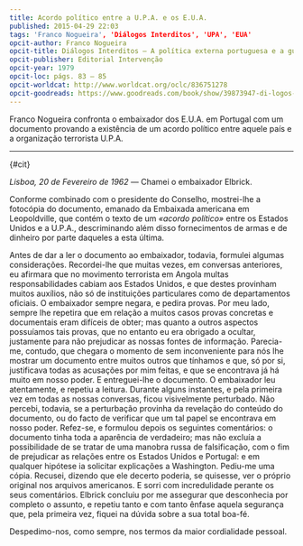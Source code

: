 ```yaml
---
title: Acordo político entre a U.P.A. e os E.U.A.
published: 2015-04-29 22:03
tags: 'Franco Nogueira', 'Diálogos Interditos', 'UPA', 'EUA'
opcit-author: Franco Nogueira
opcit-title: Diálogos Interditos — A política externa portuguesa e a guerra de África, I Volume
opcit-publisher: Editorial Intervenção
opcit-year: 1979
opcit-loc: págs. 83 — 85
opcit-worldcat: http://www.worldcat.org/oclc/836751278
opcit-goodreads: https://www.goodreads.com/book/show/39873947-di-logos-interditos---volume-i
---
```


Franco Nogueira confronta o embaixador dos E.U.A. em Portugal com um documento provando a existência de um acordo
político entre aquele país e a organização terrorista U.P.A.

---
{#cit}

*Lisboa, 20 de Fevereiro de 1962* — Chamei o embaixador Elbrick.

Conforme combinado com o presidente do Conselho, mostrei-lhe a fotocópia do documento, emanado da Embaixada americana
em Leopoldville, que contém o texto de um *«acordo político»* entre os Estados Unidos e a U.P.A., descriminando além
disso fornecimentos de armas e de dinheiro por parte daqueles a esta última.

Antes de dar a ler o documento ao embaixador, todavia, formulei algumas considerações. Recordei-lhe que muitas vezes,
em conversas anteriores, eu afirmara que no movimento terrorista em Angola multas responsabilidades cabiam aos Estados
Unidos, e que destes provinham muitos auxílios, não só de instituições particulares como de departamentos oficiais. O
embaixador sempre negara, e pedira provas. Por meu lado, sempre lhe repetira que em relação a muitos casos provas
concretas e documentais eram difíceis de obter; mas quanto a outros aspectos possuíamos tais provas, que no entanto eu
era obrigado a ocultar, justamente para não prejudicar as nossas fontes de informação. Parecia-me, contudo, que chegara
o momento de sem inconveniente para nós lhe mostrar um documento entre muitos outros que tínhamos e que, só por si,
justificava todas as acusações por mim feitas, e que se encontrava já há muito em nosso poder. E entreguei-lhe o
documento. O embaixador leu atentamente, e repetiu a leitura. Durante alguns instantes, e pela primeira vez em todas as
nossas conversas, ficou visivelmente perturbado. Não percebi, todavia, se a perturbação provinha da revelação do
conteúdo do documento, ou do facto de verificar que um tal papel se encontrava em nosso poder. Refez-se, e formulou
depois os seguintes comentários: o documento tinha toda a aparência de verdadeiro; mas não excluía a possibilidade de se
tratar de uma manobra russa de falsificação, com o fim de prejudicar as relações entre os Estados Unidos e Portugal: e
em qualquer hipótese ia solicitar explicações a Washington. Pediu-me uma cópia. Recusei, dizendo que ele decerto
poderia, se quisesse, ver o próprio original nos arquivos americanos. E sorri com incredulidade perante os seus
comentários. Elbrick concluiu por me assegurar que desconhecia por completo o assunto, e repetiu tanto e com tanto
ênfase aquela segurança que, pela primeira vez, fiquei na dúvida sobre a sua total boa-fé.

Despedimo-nos, como sempre, nos termos da maior cordialidade pessoal.

